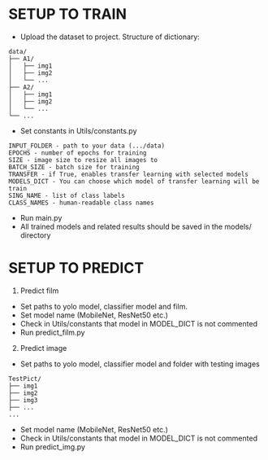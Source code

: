 # SETUP TO TRAIN

- Upload the dataset to project. Structure of dictionary:
```
data/
├── A1/
│   ├── img1    
│   ├── img2   
│   └── ...
├── A2/
│   ├── img1    
│   ├── img2   
│   └── ...
└── ...
```
- Set constants in Utils/constants.py
```
INPUT_FOLDER - path to your data (.../data)
EPOCHS - number of epochs for training
SIZE - image size to resize all images to
BATCH_SIZE - batch size for training
TRANSFER - if True, enables transfer learning with selected models
MODELS_DICT - You can choose which model of transfer learning will be train
SING_NAME - list of class labels
CLASS_NAMES - human-readable class names
```
- Run main.py
- All trained models and related results should be saved in the models/ directory

# SETUP TO PREDICT

1. Predict film
- Set paths to yolo model, classifier model and film.
- Set model name (MobileNet, ResNet50 etc.)
- Check in Utils/constants that model in MODEL_DICT is not commented
- Run predict_film.py
2. Predict image
- Set paths to yolo model, classifier model and folder with testing images
```
TestPict/
├── img1
├── img2
├── img3
├── ...
...
```
- Set model name (MobileNet, ResNet50 etc.)
- Check in Utils/constants that model in MODEL_DICT is not commented
- Run predict_img.py
